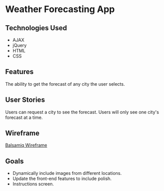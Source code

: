 # Weather Forecasting App
## Technologies Used
* AJAX
* jQuery
* HTML
* CSS
## Features
The ability to get the forecast of any city the user selects.
## User Stories
Users can request a city to see the forecast.
Users will only see one city's forecast at a time.
## Wireframe
[Balsamiq Wireframe](https://balsamiq.cloud/siuhwm9/p9c5q1s)
## Goals
* Dynamically include images from different locations.
* Update the front-end features to include polish.
* Instructions screen.